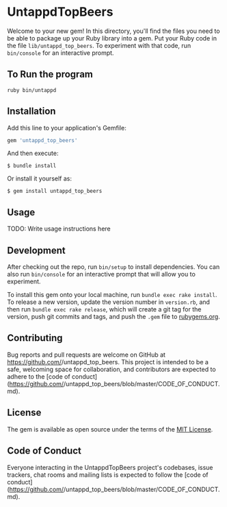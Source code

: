 # UntappdTopBeers

Welcome to your new gem! In this directory, you'll find the files you need to be able to package up your Ruby library into a gem. Put your Ruby code in the file `lib/untappd_top_beers`. To experiment with that code, run `bin/console` for an interactive prompt.

## To Run the program

```
ruby bin/untappd
```

## Installation

Add this line to your application's Gemfile:

```ruby
gem 'untappd_top_beers'
```

And then execute:

    $ bundle install

Or install it yourself as:

    $ gem install untappd_top_beers

## Usage

TODO: Write usage instructions here

## Development

After checking out the repo, run `bin/setup` to install dependencies. You can also run `bin/console` for an interactive prompt that will allow you to experiment.

To install this gem onto your local machine, run `bundle exec rake install`. To release a new version, update the version number in `version.rb`, and then run `bundle exec rake release`, which will create a git tag for the version, push git commits and tags, and push the `.gem` file to [rubygems.org](https://rubygems.org).

## Contributing

Bug reports and pull requests are welcome on GitHub at https://github.com/<github username>/untappd_top_beers. This project is intended to be a safe, welcoming space for collaboration, and contributors are expected to adhere to the [code of conduct](https://github.com/<github username>/untappd_top_beers/blob/master/CODE_OF_CONDUCT.md).


## License

The gem is available as open source under the terms of the [MIT License](https://opensource.org/licenses/MIT).

## Code of Conduct

Everyone interacting in the UntappdTopBeers project's codebases, issue trackers, chat rooms and mailing lists is expected to follow the [code of conduct](https://github.com/<github username>/untappd_top_beers/blob/master/CODE_OF_CONDUCT.md).
